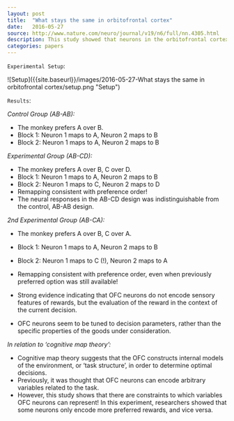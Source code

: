 ```yaml
---
layout: post
title:  "What stays the same in orbitofrontal cortex"
date:   2016-05-27
source: http://www.nature.com/neuro/journal/v19/n6/full/nn.4305.html
description: This study showed that neurons in the orbitofrontal cortex (OFC) do not seem to encode the sensory features of reward, but rather the degree of preferability of a reward.
categories: papers
---
```


`Experimental Setup`:

![Setup]({{site.baseurl}}/images/2016-05-27-What stays the same in orbitofrontal cortex/setup.png "Setup")

`Results`:

*Control Group (AB-AB):*

- The monkey prefers A over B.
- Block 1: Neuron 1 maps to A, Neuron 2 maps to B
- Block 2: Neuron 1 maps to A, Neuron 2 maps to B

*Experimental Group (AB-CD):*

- The monkey prefers A over B, C over D.
- Block 1: Neuron 1 maps to A, Neuron 2 maps to B
- Block 2: Neuron 1 maps to C, Neuron 2 maps to D
- Remapping consistent with preference order!
- The neural responses in the AB-CD design was indistinguishable from the control, AB-AB design.

*2nd Experimental Group (AB-CA):*

- The monkey prefers A over B, C over A.
- Block 1: Neuron 1 maps to A, Neuron 2 maps to B
- Block 2: Neuron 1 maps to C (!), Neuron 2 maps to A

- Remapping consistent with preference order, even when previously preferred option was still available!
- Strong evidence indicating that OFC neurons do not encode sensory features of rewards, but the evaluation of the reward in the context of the current decision.
- OFC neurons seem to be tuned to decision parameters, rather than the specific properties of the goods under consideration.

*In relation to ‘cognitive map theory’:*

- Cognitive map theory suggests that the OFC constructs internal models of the environment, or ‘task structure’, in order to determine optimal decisions.
- Previously, it was thought that OFC neurons can encode arbitrary variables related to the task.
- However, this study shows that there are constraints to which variables OFC neurons can represent! In this experiment, researchers showed that some neurons only encode more preferred rewards, and vice versa.